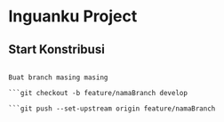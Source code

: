 # Inguanku Project

## Start Konstribusi

```git clone https://github.com/ccstmiktsm/practice-se.git

Buat branch masing masing

```git checkout -b feature/namaBranch develop

```git push --set-upstream origin feature/namaBranch
